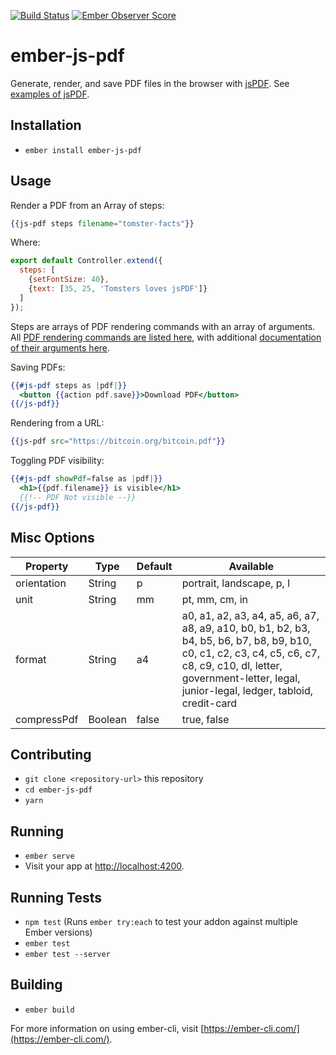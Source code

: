 [![Build Status](https://travis-ci.org/Matt-Jensen/ember-js-pdf.svg?branch=master)](https://travis-ci.org/Matt-Jensen/ember-js-pdf)
[![Ember Observer Score](http://emberobserver.com/badges/ember-js-pdf.svg)](http://emberobserver.com/addons/ember-js-pdf)

# ember-js-pdf

Generate, render, and save PDF files in the browser with [jsPDF](https://github.com/MrRio/jsPDF). See [examples of jsPDF](https://parall.ax/products/jspdf).

## Installation

* `ember install ember-js-pdf`

## Usage

Render a PDF from an Array of steps:

```hbs
{{js-pdf steps filename="tomster-facts"}}
```

Where:
```js
export default Controller.extend({
  steps: [
    {setFontSize: 40},
    {text: [35, 25, 'Tomsters loves jsPDF']}
  ]
});
```

Steps are arrays of PDF rendering commands with an array of arguments.  All [PDF rendering commands are listed here](https://github.com/Matt-Jensen/ember-js-pdf/blob/master/addon/commands.js), with additional [documentation of their arguments here](http://rawgit.com/MrRio/jsPDF/master/docs/index.html).

Saving PDFs:
```hbs
{{#js-pdf steps as |pdf|}}
  <button {{action pdf.save}}>Download PDF</button>
{{/js-pdf}}
```

Rendering from a URL:
```hbs
{{js-pdf src="https://bitcoin.org/bitcoin.pdf"}}
```

Toggling PDF visibility:
```hbs
{{#js-pdf showPdf=false as |pdf|}}
  <h1>{{pdf.filename}} is visible</h1>
  {{!-- PDF Not visible --}}
{{/js-pdf}}
```

## Misc Options

| Property    | Type    | Default | Available                 |
| ----------- | ------- | ------- | ------------------------- |
| orientation | String  | p       | portrait, landscape, p, l |
| unit        | String  | mm      | pt, mm, cm, in            |
| format      | String  | a4      | a0, a1, a2, a3, a4, a5, a6, a7, a8, a9, a10, b0, b1, b2, b3, b4, b5, b6, b7, b8, b9, b10, c0, c1, c2, c3, c4, c5, c6, c7, c8, c9, c10, dl, letter, government-letter, legal, junior-legal, ledger, tabloid, credit-card |
| compressPdf | Boolean | false   | true, false               |

## Contributing

* `git clone <repository-url>` this repository
* `cd ember-js-pdf`
* `yarn`

## Running

* `ember serve`
* Visit your app at [http://localhost:4200](http://localhost:4200).

## Running Tests

* `npm test` (Runs `ember try:each` to test your addon against multiple Ember versions)
* `ember test`
* `ember test --server`

## Building

* `ember build`

For more information on using ember-cli, visit [https://ember-cli.com/](https://ember-cli.com/).
